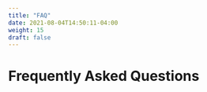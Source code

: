 ```yaml
---
title: "FAQ"
date: 2021-08-04T14:50:11-04:00
weight: 15
draft: false
---
```


# Frequently Asked Questions